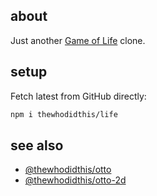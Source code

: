 ## about

Just another [Game of Life](https://en.wikipedia.org/wiki/The_Game_of_Life) clone.

## setup

Fetch latest from GitHub directly:

```sh
npm i thewhodidthis/life
```

## see also

- [@thewhodidthis/otto](http://github.com/thewhodidthis/otto)
- [@thewhodidthis/otto-2d](http://github.com/thewhodidthis/otto-2d)
